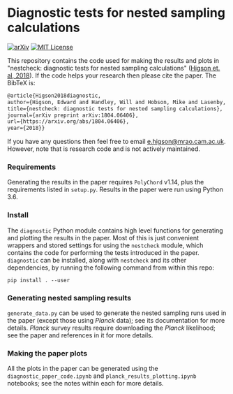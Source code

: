 # Diagnostic tests for nested sampling calculations

[![arXiv](http://img.shields.io/badge/arXiv-1804.06406-B31B1B.svg)](https://arxiv.org/abs/1804.06406)
[![MIT License](https://img.shields.io/badge/license-MIT-blue.svg)](https://github.com/ejhigson/dns/blob/master/LICENSE)

This repository contains the code used for making the results and plots in "nestcheck: diagnostic tests for nested sampling calculations" ([Higson et. al, 2018](https://arxiv.org/abs/1804.06406)). If the code helps your research then please cite the paper. The BibTeX is:

```latex
@article{Higson2018diagnostic,
author={Higson, Edward and Handley, Will and Hobson, Mike and Lasenby, Anthony},
title={nestcheck: diagnostic tests for nested sampling calculations},
journal={arXiv preprint arXiv:1804.06406},
url={https://arxiv.org/abs/1804.06406},
year={2018}}
```

If you have any questions then feel free to email <e.higson@mrao.cam.ac.uk>. However, note that is research code and is not actively maintained.

### Requirements

Generating the results in the paper requires ``PolyChord`` v1.14, plus the requirements listed in ``setup.py``. Results in the paper were run using Python 3.6.

### Install

The ``diagnostic`` Python module contains high level functions for generating and plotting the results in the paper. Most of this is just convenient wrappers and stored settings for using the ``nestcheck`` module, which contains the code for performing the tests introduced in the paper. ``diagnostic`` can be installed, along with ``nestcheck`` and its other dependencies, by running the following command from within this repo:

```
pip install . --user
```

### Generating nested sampling results

``generate_data.py`` can be used to generate the nested sampling runs used in the paper (except those using *Planck* data); see its documentation for more details. *Planck* survey results require downloading the *Planck* likelihood; see the paper and references in it for more details.

### Making the paper plots

All the plots in the paper can be generated using the ``diagnostic_paper_code.ipynb`` and ``planck_results_plotting.ipynb`` notebooks; see the notes within each for more details.
